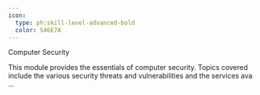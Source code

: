 ```yaml
---
icon:
  type: ph:skill-level-advanced-bold
  color: 546E7A
---
```

Computer Security

This module provides the essentials of computer security. Topics covered include the various security threats and vulnerabilities and the services ava ... 
